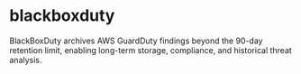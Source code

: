 # blackboxduty
BlackBoxDuty archives AWS GuardDuty findings beyond the 90-day retention limit, enabling long-term storage, compliance, and historical threat analysis.
